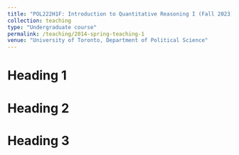 ```yaml
---
title: "POL222H1F: Introduction to Quantitative Reasoning I (Fall 2023)"
collection: teaching
type: "Undergraduate course"
permalink: /teaching/2014-spring-teaching-1
venue: "University of Toronto, Department of Political Science"
---
```


Heading 1
======

Heading 2
======

Heading 3
======
